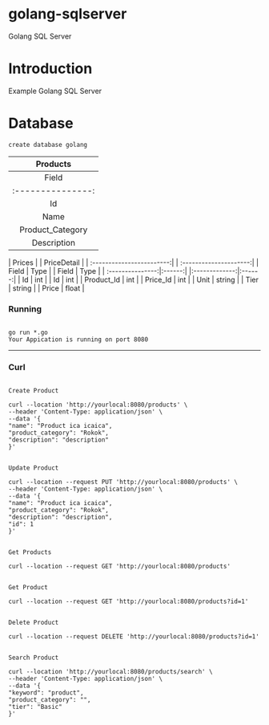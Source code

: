 # golang-sqlserver

Golang SQL Server

# Introduction

Example Golang SQL Server

# Database

```
create database golang
```

| Products                  | 
| :------------------------:| 
| Field            | Type   | 
| :---------------:|:------:| 
| Id               | int    | 
| Name             | string | 
| Product_Category | string | 
| Description      | string |                               


| Prices                    | | PriceDetail            |
| :------------------------:| | :---------------------:|
| Field            | Type   | | Field         | Type   |
| :---------------:|:------:| |:-------------:|:------:|
| Id               | int    | | Id            | int    |
| Product_Id       | int    | | Price_Id      | int    |
| Unit             | string | | Tier          | string |
| Price         | float  |

### Running
```

go run *.go
Your Appication is running on port 8080

```
---

### Curl
```

Create Product

curl --location 'http://yourlocal:8080/products' \
--header 'Content-Type: application/json' \
--data '{
"name": "Product ica icaica",
"product_category": "Rokok",
"description": "description"
}'

```

```

Update Product

curl --location --request PUT 'http://yourlocal:8080/products' \
--header 'Content-Type: application/json' \
--data '{
"name": "Product ica icaica",
"product_category": "Rokok",
"description": "description",
"id": 1
}'

```

```

Get Products

curl --location --request GET 'http://yourlocal:8080/products'

```

```

Get Product

curl --location --request GET 'http://yourlocal:8080/products?id=1'

```

```

Delete Product

curl --location --request DELETE 'http://yourlocal:8080/products?id=1'

```

```

Search Product

curl --location 'http://yourlocal:8080/products/search' \
--header 'Content-Type: application/json' \
--data '{
"keyword": "product",
"product_category": "",
"tier": "Basic"
}'

```

